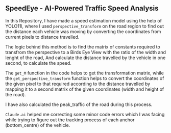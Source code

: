 ## SpeedEye - AI-Powered Traffic Speed Analysis

In this Repository, I have made a speed estimation model using the help of YOLO11l, where I used `perspective_transform` on the road region to find out the distance each vehicle was moving by converting the coordinates from current pixels to distance travelled.

The logic behind this method is to find the matrix of constants required to transfrom the perspective to a Birds Eye View with the ratio of the width and lenght of the road, And calculate the distance travelled by the vehicle in one second, to calculate the speed.

The `get_M` function in the code helps to get the transformation matrix, while the `get_perspective_transform` function helps to convert the coordinates of the given pixel to that required according to the distance travelled by mapping it to a second matrix of the given coordinates (width and height of the road).

I have also calculated the peak_traffic of the road during this process.

`Claude.ai` helped me correcting some minor code errors which I was facing while trying to figure out the tracking process of each anchor (bottom_centre) of the vehicle.